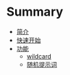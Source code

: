 # Summary

* [简介](README.md)
* [快速开始](book/ready.md)
* [功能]()
    * [wildcard](book/function/wildcard.md)
    * [随机提示词](book/function/random_prompt.md)


